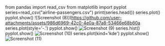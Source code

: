 from pandas import read_csv
from matplotlib import pyplot
series=read_csv("airline-passengers.csv")
print(series.head())
series.plot()
pyplot.show()
![Screenshot (8)](https://github.com/user-attachments/assets/986d6969-42c0-4e0a-87a8-53466e68b60a
series.plot(style='-.')
pyplot.show()
![Screenshot (9)](https://github.com/user-attachments/assets/9690f020-22ef-4524-bf5d-e8d2e252b1ce)
series.hist()
pyplot.show()
![Screenshot (10)](https://github.com/user-attachments/assets/ab82e27f-c733-4ec9-88e8-cfa1a030e922)
series.plot(kind='kde')
pyplot.show()
![Screenshot (11)](https://github.com/user-attachments/assets/73ead679-bef0-4f6d-82ef-9af8ec45330e)
